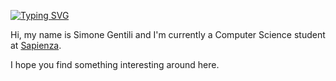 <a href="https://git.io/typing-svg"><img src="https://readme-typing-svg.demolab.com?font=Fira+Code&pause=1000&color=4BF700&background=000000&center=true&vCenter=true&width=397&height=32&lines=Wake+up%2C+Neo..;Welcome+to+my+GitHub+page." alt="Typing SVG" /></a>

Hi, my name is Simone Gentili and I'm currently a Computer Science student at [Sapienza](https://it.wikipedia.org/wiki/Universit%C3%A0_degli_Studi_di_Roma_%22La_Sapienza%22).

I hope you find something interesting around here.
